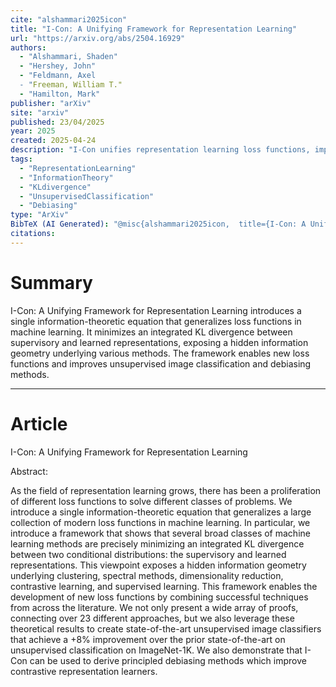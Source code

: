 ```yaml
---
cite: "alshammari2025icon"
title: "I-Con: A Unifying Framework for Representation Learning"
url: "https://arxiv.org/abs/2504.16929"
authors:
  - "Alshammari, Shaden"
  - "Hershey, John"
  - "Feldmann, Axel
  - "Freeman, William T."
  - "Hamilton, Mark"
publisher: "arXiv"
site: "arxiv"
published: 23/04/2025
year: 2025
created: 2025-04-24
description: "I-Con unifies representation learning loss functions, improving image classification and debiasing."
tags:
  - "RepresentationLearning"
  - "InformationTheory"
  - "KLdivergence"
  - "UnsupervisedClassification"
  - "Debiasing"
type: "ArXiv"
BibTeX (AI Generated): "@misc{alshammari2025icon,  title={I-Con: A Unifying Framework for Representation Learning},  author={Shaden Alshammari and John Hershey and Axel Feldmann and William T. Freeman and Mark Hamilton},  year={2025},  eprint={2504.16929},  archivePrefix={arXiv},  primaryClass={cs.LG}}"
citations:
---
```

# Summary

I-Con: A Unifying Framework for Representation Learning introduces a single information-theoretic equation that generalizes loss functions in machine learning. It minimizes an integrated KL divergence between supervisory and learned representations, exposing a hidden information geometry underlying various methods. The framework enables new loss functions and improves unsupervised image classification and debiasing methods.

----
# Article

I-Con: A Unifying Framework for Representation Learning

Abstract:

As the field of representation learning grows, there has been a proliferation of different loss functions to solve different classes of problems. We introduce a single information-theoretic equation that generalizes a large collection of modern loss functions in machine learning. In particular, we introduce a framework that shows that several broad classes of machine learning methods are precisely minimizing an integrated KL divergence between two conditional distributions: the supervisory and learned representations. This viewpoint exposes a hidden information geometry underlying clustering, spectral methods, dimensionality reduction, contrastive learning, and supervised learning. This framework enables the development of new loss functions by combining successful techniques from across the literature. We not only present a wide array of proofs, connecting over 23 different approaches, but we also leverage these theoretical results to create state-of-the-art unsupervised image classifiers that achieve a +8% improvement over the prior state-of-the-art on unsupervised classification on ImageNet-1K. We also demonstrate that I-Con can be used to derive principled debiasing methods which improve contrastive representation learners.
